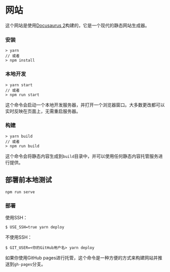 # 网站

这个网站是使用[Docusaurus 2](https://docusaurus.io/)构建的，它是一个现代的静态网站生成器。

### 安装

```
> yarn
// 或者
> npm install
```

### 本地开发

```
> yarn start
// 或者
> npm run start
```

这个命令会启动一个本地开发服务器，并打开一个浏览器窗口。大多数更改都可以实时反映在页面上，无需重启服务器。

### 构建

```
> yarn build
// 或者
> npm run build
```

这个命令会将静态内容生成到`build`目录中，并可以使用任何静态内容托管服务进行提供。

## 部署前本地测试
```
npm run serve
```
### 部署

使用SSH：

```
$ USE_SSH=true yarn deploy
```

不使用SSH：

```
$ GIT_USER=<你的GitHub用户名> yarn deploy
```

如果你使用GitHub pages进行托管，这个命令是一种方便的方式来构建网站并推送到`gh-pages`分支。
